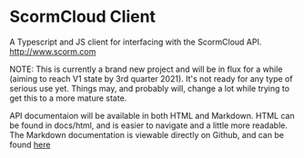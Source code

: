 # ScormCloud Client

A Typescript and JS client for interfacing with the ScormCloud API. http://www.scorm.com

NOTE: This is currently a brand new project and will be in flux for a while (aiming to reach V1 state by 3rd quarter 2021). It's not ready for any type of serious use yet. Things may, and probably will, change a lot while trying to get this to a more mature state.

API documentaion will be available in both HTML and Markdown. HTML can be found in docs/html, and is easier to navigate and a little more readable. The Markdown documentation is viewable directly on Github, and can be found [here](https://github.com/distributhor/scormcloud-client/blob/main/docs/markdown/README.md)
